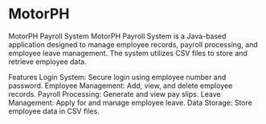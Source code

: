 # MotorPH

MotorPH Payroll System
MotorPH Payroll System is a Java-based application designed to manage employee records, payroll processing, and employee leave management. The system utilizes CSV files to store and retrieve employee data.

Features
Login System: Secure login using employee number and password.
Employee Management: Add, view, and delete employee records.
Payroll Processing: Generate and view pay slips.
Leave Management: Apply for and manage employee leave.
Data Storage: Store employee data in CSV files.
